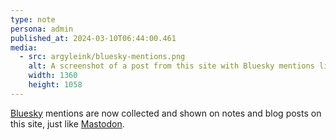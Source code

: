 ```yaml
---
type: note
persona: admin
published_at: 2024-03-10T06:44:00.461
media:
  - src: argyleink/bluesky-mentions.png
    alt: A screenshot of a post from this site with Bluesky mentions linked with an icon.
    width: 1360
    height: 1058
---
```


[Bluesky](https://bsky.app/profile/nerdy.dev) mentions are now collected and shown on notes and blog posts on this site, just like [Mastodon](https://elk.zone/front-end.social/@argyleink).